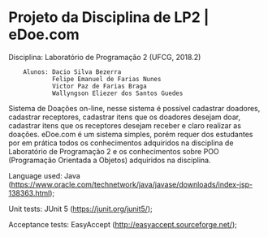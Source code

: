 # Projeto da Disciplina de LP2 | eDoe.com
Disciplina: Laboratório de Programação 2 (UFCG, 2018.2)

        Alunos: Dacio Silva Bezerra
                Felipe Emanuel de Farias Nunes
                Victor Paz de Farias Braga
                Wallyngson Eliezer dos Santos Guedes
        
  Sistema de Doações on-line, nesse sistema é possível cadastrar doadores, cadastrar receptores, cadastrar itens que os doadores desejam doar, cadastrar itens que os receptores desejam receber e claro realizar as doações. eDoe.com é um sistema simples, porém requer dos estudantes por em prática todos os conhecimentos adquiridos na disciplina de Laboratório de Programação 2 e os conhecimentos sobre POO (Programação Orientada a Objetos) adquiridos na disciplina.
  
  
Language used: Java (https://www.oracle.com/technetwork/java/javase/downloads/index-jsp-138363.html);

Unit tests: JUnit 5 (https://junit.org/junit5/);

Acceptance tests: EasyAccept (http://easyaccept.sourceforge.net/);
